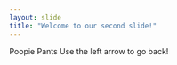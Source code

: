 ```yaml
---
layout: slide
title: "Welcome to our second slide!"
---
```

Poopie Pants
Use the left arrow to go back!
